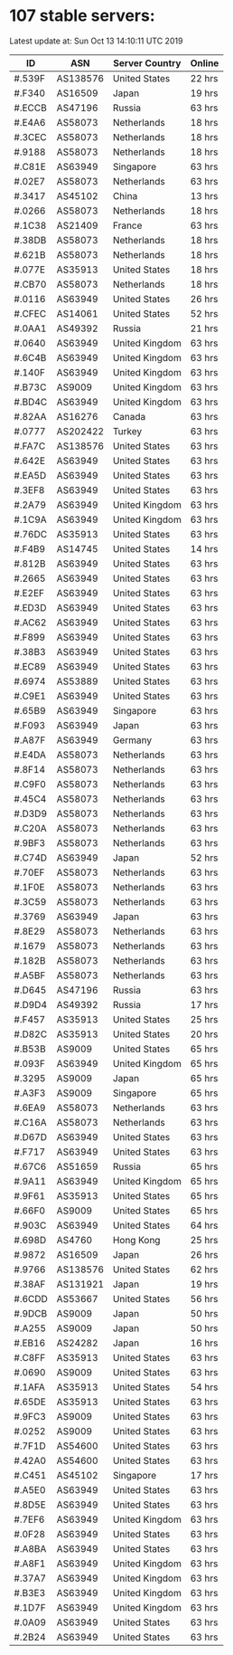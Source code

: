 # 107 stable servers:

Latest update at: Sun Oct 13 14:10:11 UTC 2019

| ID | ASN | Server Country | Online |
| -- | --- | -------------- | ------ |
| #.539F | AS138576 | United States | 22 hrs |
| #.F340 | AS16509 | Japan | 19 hrs |
| #.ECCB | AS47196 | Russia | 63 hrs |
| #.E4A6 | AS58073 | Netherlands | 18 hrs |
| #.3CEC | AS58073 | Netherlands | 18 hrs |
| #.9188 | AS58073 | Netherlands | 18 hrs |
| #.C81E | AS63949 | Singapore | 63 hrs |
| #.02E7 | AS58073 | Netherlands | 63 hrs |
| #.3417 | AS45102 | China | 13 hrs |
| #.0266 | AS58073 | Netherlands | 18 hrs |
| #.1C38 | AS21409 | France | 63 hrs |
| #.38DB | AS58073 | Netherlands | 18 hrs |
| #.621B | AS58073 | Netherlands | 18 hrs |
| #.077E | AS35913 | United States | 18 hrs |
| #.CB70 | AS58073 | Netherlands | 18 hrs |
| #.0116 | AS63949 | United States | 26 hrs |
| #.CFEC | AS14061 | United States | 52 hrs |
| #.0AA1 | AS49392 | Russia | 21 hrs |
| #.0640 | AS63949 | United Kingdom | 63 hrs |
| #.6C4B | AS63949 | United Kingdom | 63 hrs |
| #.140F | AS63949 | United Kingdom | 63 hrs |
| #.B73C | AS9009 | United Kingdom | 63 hrs |
| #.BD4C | AS63949 | United Kingdom | 63 hrs |
| #.82AA | AS16276 | Canada | 63 hrs |
| #.0777 | AS202422 | Turkey | 63 hrs |
| #.FA7C | AS138576 | United States | 63 hrs |
| #.642E | AS63949 | United States | 63 hrs |
| #.EA5D | AS63949 | United States | 63 hrs |
| #.3EF8 | AS63949 | United States | 63 hrs |
| #.2A79 | AS63949 | United Kingdom | 63 hrs |
| #.1C9A | AS63949 | United Kingdom | 63 hrs |
| #.76DC | AS35913 | United States | 63 hrs |
| #.F4B9 | AS14745 | United States | 14 hrs |
| #.812B | AS63949 | United States | 63 hrs |
| #.2665 | AS63949 | United States | 63 hrs |
| #.E2EF | AS63949 | United States | 63 hrs |
| #.ED3D | AS63949 | United States | 63 hrs |
| #.AC62 | AS63949 | United States | 63 hrs |
| #.F899 | AS63949 | United States | 63 hrs |
| #.38B3 | AS63949 | United States | 63 hrs |
| #.EC89 | AS63949 | United States | 63 hrs |
| #.6974 | AS53889 | United States | 63 hrs |
| #.C9E1 | AS63949 | United States | 63 hrs |
| #.65B9 | AS63949 | Singapore | 63 hrs |
| #.F093 | AS63949 | Japan | 63 hrs |
| #.A87F | AS63949 | Germany | 63 hrs |
| #.E4DA | AS58073 | Netherlands | 63 hrs |
| #.8F14 | AS58073 | Netherlands | 63 hrs |
| #.C9F0 | AS58073 | Netherlands | 63 hrs |
| #.45C4 | AS58073 | Netherlands | 63 hrs |
| #.D3D9 | AS58073 | Netherlands | 63 hrs |
| #.C20A | AS58073 | Netherlands | 63 hrs |
| #.9BF3 | AS58073 | Netherlands | 63 hrs |
| #.C74D | AS63949 | Japan | 52 hrs |
| #.70EF | AS58073 | Netherlands | 63 hrs |
| #.1F0E | AS58073 | Netherlands | 63 hrs |
| #.3C59 | AS58073 | Netherlands | 63 hrs |
| #.3769 | AS63949 | Japan | 63 hrs |
| #.8E29 | AS58073 | Netherlands | 63 hrs |
| #.1679 | AS58073 | Netherlands | 63 hrs |
| #.182B | AS58073 | Netherlands | 63 hrs |
| #.A5BF | AS58073 | Netherlands | 63 hrs |
| #.D645 | AS47196 | Russia | 63 hrs |
| #.D9D4 | AS49392 | Russia | 17 hrs |
| #.F457 | AS35913 | United States | 25 hrs |
| #.D82C | AS35913 | United States | 20 hrs |
| #.B53B | AS9009 | United States | 65 hrs |
| #.093F | AS63949 | United Kingdom | 65 hrs |
| #.3295 | AS9009 | Japan | 65 hrs |
| #.A3F3 | AS9009 | Singapore | 65 hrs |
| #.6EA9 | AS58073 | Netherlands | 63 hrs |
| #.C16A | AS58073 | Netherlands | 63 hrs |
| #.D67D | AS63949 | United States | 63 hrs |
| #.F717 | AS63949 | United States | 63 hrs |
| #.67C6 | AS51659 | Russia | 65 hrs |
| #.9A11 | AS63949 | United Kingdom | 65 hrs |
| #.9F61 | AS35913 | United States | 65 hrs |
| #.66F0 | AS9009 | United States | 65 hrs |
| #.903C | AS63949 | United States | 64 hrs |
| #.698D | AS4760 | Hong Kong | 25 hrs |
| #.9872 | AS16509 | Japan | 26 hrs |
| #.9766 | AS138576 | United States | 62 hrs |
| #.38AF | AS131921 | Japan | 19 hrs |
| #.6CDD | AS53667 | United States | 56 hrs |
| #.9DCB | AS9009 | Japan | 50 hrs |
| #.A255 | AS9009 | Japan | 50 hrs |
| #.EB16 | AS24282 | Japan | 16 hrs |
| #.C8FF | AS35913 | United States | 63 hrs |
| #.0690 | AS9009 | United States | 63 hrs |
| #.1AFA | AS35913 | United States | 54 hrs |
| #.65DE | AS35913 | United States | 63 hrs |
| #.9FC3 | AS9009 | United States | 63 hrs |
| #.0252 | AS9009 | United States | 63 hrs |
| #.7F1D | AS54600 | United States | 63 hrs |
| #.42A0 | AS54600 | United States | 63 hrs |
| #.C451 | AS45102 | Singapore | 17 hrs |
| #.A5E0 | AS63949 | United States | 63 hrs |
| #.8D5E | AS63949 | United States | 63 hrs |
| #.7EF6 | AS63949 | United Kingdom | 63 hrs |
| #.0F28 | AS63949 | United States | 63 hrs |
| #.A8BA | AS63949 | United States | 63 hrs |
| #.A8F1 | AS63949 | United Kingdom | 63 hrs |
| #.37A7 | AS63949 | United Kingdom | 63 hrs |
| #.B3E3 | AS63949 | United Kingdom | 63 hrs |
| #.1D7F | AS63949 | United Kingdom | 63 hrs |
| #.0A09 | AS63949 | United States | 63 hrs |
| #.2B24 | AS63949 | United States | 63 hrs |

